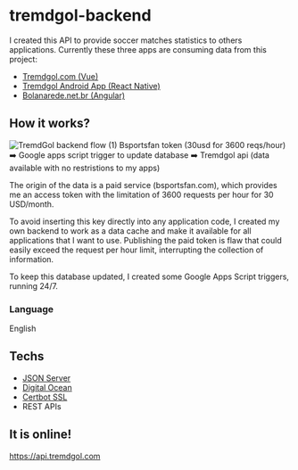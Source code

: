 [comment]: <> (CTRL + SHIF + V to preview markdown in VSCode)

# tremdgol-backend

I created this API to provide soccer matches statistics to others applications. Currently these three apps are consuming data from this project:

- [Tremdgol.com (Vue)](https://github.com/jvictorjs/tremdgol)
- [Tremdgol Android App (React Native)](https://github.com/jvictorjs/tremdgol-app)
- [Bolanarede.net.br (Angular)](https://github.com/jvictorjs/bolasite)

## How it works?

![TremdGol backend flow (1)](https://user-images.githubusercontent.com/28718999/197030296-961e65f3-e013-4cb2-b88c-9fdc9425e373.png)
Bsportsfan token (30usd for 3600 reqs/hour) ➡️ Google apps script trigger to update database ➡️ Tremdgol api (data available with no restristions to my apps)

The origin of the data is a paid service (bsportsfan.com), which provides me an access token with the limitation of 3600 requests per hour for 30 USD/month.

To avoid inserting this key directly into any application code, I created my own backend to work as a data cache and make it available for all applications that I want to use. Publishing the paid token is flaw that could easily exceed the request per hour limit, interrupting the collection of information.

To keep this database updated, I created some Google Apps Script triggers, running 24/7.

### Language

English

## Techs

- [JSON Server](https://www.npmjs.com/package/json-server)
- [Digital Ocean](https://www.digitalocean.com/)
- [Certbot SSL](https://certbot.eff.org/)
- REST APIs

## It is online!

https://api.tremdgol.com
